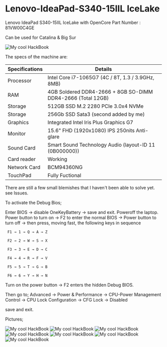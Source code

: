 # Lenovo-IdeaPad-S340-15IIL IceLake
Lenovo IdeaPad S340-15IIL IceLake with OpenCore
Part Number : 81VW00C4GE

Can be used for Catalina & Big Sur

<img src="/Pictures/Lenovo IdeaPad S340-15IIL IceLake.png" alt="My cool HackBook"/>


The specs of the machine are:

Specifications  | Details
------------- | -------------
Processor  | Intel Core i7-1065G7 (4C / 8T, 1.3 / 3.9GHz, 8MB)
RAM  | 4GB Soldered DDR4-2666 + 8GB SO-DIMM DDR4-2666 (Total 12GB)
Storage  | 512GB SSD M.2 2280 PCIe 3.0x4 NVMe
Storage  | 256Gb SSD Sata3 (second added by me)
Graphics  | Integrated Intel Iris Plus Graphics G7
Monitor  | 15.6" FHD (1920x1080) IPS 250nits Anti-glare
Sound Card  | Smart Sound Technology Audio (layout-ID 11 (0B000000))
Card reader  | Working
Network Card  | BCM94360NG
TouchPad  | Fully Fuctional

There are still a few small blemishes that I haven't been able to solve yet.
see Issues.





To activate the Debug Bios;

Enter BIOS → disable OneKeyBattery → save and exit. 
Poweroff the laptop. 
Power button to turn on → F2 to enter the normal BIOS → Power button to turn off → then press, moving fast, the following keys in sequence

     F1 → 1 → Q → A → Z
     
     F2 → 2 → W → S → X
     
     F3 → 3 → E → D → C
     
     F4 → 4 → R → F → V
     
     F5 → 5 → T → G → B
     
     F6 → 6 → Y → H → N
     
Turn on the power button → F2 enters the hidden Debug BIOS. 

Then go to;
Advanced → Power & Performance → CPU-Power Management Control → CPU Lock Configuration → CFG Lock → Disabled

save and exit.


Pictures;

<img src="/Pictures/SystemPrefences.png" alt="My cool HackBook"/>
<img src="/Pictures/Graphic.png" alt="My cool HackBook"/>
<img src="/Pictures/Audio.png" alt="My cool HackBook"/>
<img src="/Pictures/Bluetooth.png" alt="My cool HackBook"/>
<img src="/Pictures/USB.png" alt="My cool HackBook"/>
<img src="/Pictures/Batterie.png" alt="My cool HackBook"/>
<img src="/Pictures/TouchPad.png" alt="My cool HackBook"/>

